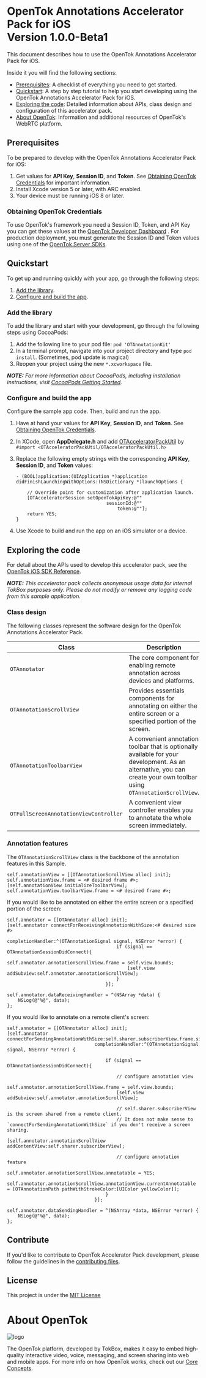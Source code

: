# OpenTok Annotations Accelerator Pack for iOS<br/> Version 1.0.0-Beta1

This document describes how to use the OpenTok Annotations Accelerator Pack for iOS.

Inside it you will find the following sections:

* [Prerequisites](#prerequisites): A checklist of everything you need to get started.
* [Quickstart](#quickstart): A step by step tutorial to help you start developing using the OpenTok Annotations Accelerator Pack for iOS.
* [Exploring the code](#exploring-the-code): Detailed information about APIs, class design and configuration of this accelerator pack.
* [About OpenTok](#about-opentok): Information and additional resources of OpenTok's WebRTC platform. 

## Prerequisites

To be prepared to develop with the OpenTok Annotations Accelerator Pack for iOS:

1. Get values for **API Key**, **Session ID**, and **Token**. See [Obtaining OpenTok Credentials](#obtaining-opentok-credentials) for important information.
1. Install Xcode version 5 or later, with ARC enabled.
2. Your device must be running iOS 8 or later.

### Obtaining OpenTok Credentials

To use OpenTok's framework you need a Session ID, Token, and API Key you can get these values at the [OpenTok Developer Dashboard](https://dashboard.tokbox.com/) . For production deployment, you must generate the Session ID and Token values using one of the [OpenTok Server SDKs](https://tokbox.com/developer/sdks/server/).

## Quickstart
To get up and running quickly with your app, go through the following steps:

1. [Add the library](#add-the-library).
2. [Configure and build the app](#configure-and-build-the-app).

### Add the library

To add the library and start with your development, go through the following steps using CocoaPods:

1. Add the following line to your pod file: ` pod 'OTAnnotationKit'  `
2. In a terminal prompt, navigate into your project directory and type `pod install`. (Sometimes, pod update is magical)
3. Reopen your project using the new `*.xcworkspace` file.

_**NOTE:** For more information about CocoaPods, including installation instructions, visit [CocoaPods Getting Started](https://guides.cocoapods.org/using/getting-started.html#getting-started)._

### Configure and build the app

Configure the sample app code. Then, build and run the app.

1. Have at hand your values for **API Key**, **Session ID**, and **Token**. See [Obtaining OpenTok Credentials](#obtaining-opentok-credentials).

1. In XCode, open **AppDelegate.h** and add [OTAcceleratorPackUtil](https://cocoapods.org/pods/OTAcceleratorPackUtil) by `#import <OTAcceleratorPackUtil/OTAcceleratorPackUtil.h>`

1. Replace the following empty strings with the corresponding **API Key**, **Session ID**, and **Token** values:

    ```objc
    - (BOOL)application:(UIApplication *)application didFinishLaunchingWithOptions:(NSDictionary *)launchOptions {

        // Override point for customization after application launch.    
        [OTAcceleratorSession setOpenTokApiKey:@""
                                     sessionId:@""
                                         token:@""];
        return YES;
    }
    ```

1. Use Xcode to build and run the app on an iOS simulator or a device.

## Exploring the code

For detail about the APIs used to develop this accelerator pack, see the [OpenTok iOS SDK Reference](https://tokbox.com/developer/sdks/ios/reference/).

_**NOTE:** This accelerator pack collects anonymous usage data for internal TokBox purposes only. Please do not modify or remove any logging code from this sample application._

### Class design

The following classes represent the software design for the OpenTok Annotations Accelerator Pack.

| Class        | Description  |
| ------------- | ------------- |
| `OTAnnotator` | The core component for enabling remote annotation across devices and platforms. |  
| `OTAnnotationScrollView` | Provides essentials components for annotating on either the entire screen or a specified portion of the screen. |
| `OTAnnotationToolbarView`   | A convenient annotation toolbar that is optionally available for your development. As an alternative, you can create your own toolbar using `OTAnnotationScrollView`. |
| `OTFullScreenAnnotationViewController`   | A convenient view controller enables you to annotate the whole screen immediately. |


### Annotation features

The `OTAnnotationScrollView` class is the backbone of the annotation features in this Sample.


```objc
self.annotationView = [[OTAnnotationScrollView alloc] init];
self.annotationView.frame = <# desired frame #>;
[self.annotationView initializeToolbarView];
self.annotationView.toolbarView.frame = <# desired frame #>;
```

If you would like to be annotated on either the entire screen or a specified portion of the screen:

```objc
self.annotator = [[OTAnnotator alloc] init];
[self.annotator connectForReceivingAnnotationWithSize:<# desired size #>
                                    completionHandler:^(OTAnnotationSignal signal, NSError *error) {
                                        if (signal == OTAnnotationSessionDidConnect){
                                            self.annotator.annotationScrollView.frame = self.view.bounds;
                                            [self.view addSubview:self.annotator.annotationScrollView];
                                        }
                                    }];

self.annotator.dataReceivingHandler = ^(NSArray *data) {
    NSLog(@"%@", data);
};
```

If you would like to annotate on a remote client's screen:

```objc
self.annotator = [[OTAnnotator alloc] init];
[self.annotator connectForSendingAnnotationWithSize:self.sharer.subscriberView.frame.size
                                completionHandler:^(OTAnnotationSignal signal, NSError *error) {
    
                                    if (signal == OTAnnotationSessionDidConnect){
        
                                        // configure annotation view
                                        self.annotator.annotationScrollView.frame = self.view.bounds;
                                        [self.view addSubview:self.annotator.annotationScrollView];

                                        // self.sharer.subscriberView is the screen shared from a remote client.
                                        // It does not make sense to `connectForSendingAnnotationWithSize` if you don't receive a screen sharing.
                                        [self.annotator.annotationScrollView addContentView:self.sharer.subscriberView];
        
                                        // configure annotation feature
                                        self.annotator.annotationScrollView.annotatable = YES;
                                        self.annotator.annotationScrollView.annotationView.currentAnnotatable = [OTAnnotationPath pathWithStrokeColor:[UIColor yellowColor]];
                                    }
                                }];

self.annotator.dataSendingHandler = ^(NSArray *data, NSError *error) {
    NSLog(@"%@", data);
};
```

## Contribute

If you'd like to contribute to OpenTok Accelerator Pack development, please follow the guidelines in the [contributing files](/.github).


## License

This project is under the [MIT License](./LICENSE)


# About OpenTok

![logo](./tokbox-logo.png)

The OpenTok platform, developed by TokBox, makes it easy to embed high-quality interactive video, voice, messaging, and screen sharing into web and mobile apps. For more info on how OpenTok works, check out our [Core Concepts](https://tokbox.com/developer/guides/core-concepts/).
